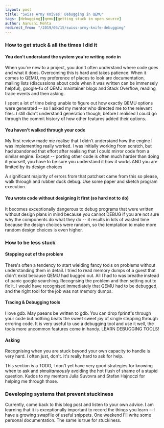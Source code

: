 ```yaml
---
layout: post
title: "Swiss Army Knives: Debugging in QEMU"
tags: [debugging][qemu][getting stuck in open source]
author: Aarushi Mehta
redirect_from: "/2019/06/15/swiss-army-knife-debugging"
---
```


### How to get stuck & all the times I did it
#### You don't understand the system you're writing code in
When you're new to a project, you don't often understand where code goes and what it does. Overcoming this is hard and takes patience.
When it comes to QEMU, my preference of places to look are documentation, mailing lists (discussions about code when it was written can be immensely helpful), google-fu of QEMU maintainer blogs and Stack Overflow, reading trace events and then asking.

I spent a lot of time being unable to figure out how exactly QEMU options were generated -- so I asked my mentor who directed me to the relevant files. I still didn't understand generation though, before I realised I could go through the commit history of how other features added their options.

#### You haven't walked through your code
My first review made me realise that I didn't understand how the engine I was implementing really worked. I was initially working from scratch, but had abandoned that effort after realising that I could mirror code from a similar engine. Except -- porting other code is often much harder than doing it yourself, you have to be sure you understand it how it works AND you are limited by its design choices

A significant majority of errors from that patchset came from this so please, walk through and rubber duck debug. Use some paper and sketch program execution.

#### You wrote code without designing it first (so hard not to do)
It becomes exceptionally dangerous to debug programs that were written without design plans in mind because you cannot DEBUG if you are not sure why the components do what they do -- it results in lots of wasted time because the design choices were random, so the temptation to make more random design choices is even higher.

### How to be less stuck
#### Stepping out of the problem
There's often a tendency to start wielding fancy tools on problems without understanding them in detail. I tried to read memory dumps of a guest that didn't exist because QEMU had bugged out. All I had to was breathe instead of panic google searching. Recognsing the problem and then setting out to fix it. I would have recognised immediately that QEMU had to be debugged, and the right tool for the job was not memory dumps.

#### Tracing & Debugging tools
I love gdb. May paeans be written to gdb.
You can drop fprintf's through your code but nothing beats the sweet sweet joy of single stepping through erroring code. It is very useful to use a debugging tool and use it well, the tools more uncommon features come in handy. LEARN DEBUGGING TOOLS!

#### Asking
Recognising when you are stuck beyond your own capacity to handle is very hard. I often just, don't. It's really hard to ask for help.

This section is a TODO, I don't yet have very good strategies for knowing when to ask and *simultaneously* avoiding the hot flush of shame of a stupid question.
Kudos to my mentors Julia Suvovra and Stefan Hajnoczi for helping me through those.

### Developing systems that prevent stuckiness
Currently, come back to this blog post and listen to your own advice. 
I am learning that it is exceptionally important to record the things you learn -- I have a growing swapfile of useful snippets. One weekend I'll write some personal documentation. The same is true for stuckiness.